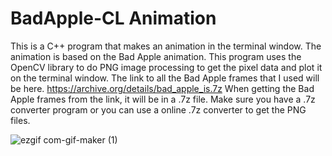 # BadApple-CL Animation

This is a C++ program that makes an animation in the terminal window. The animation is based on the Bad Apple animation. This program uses the OpenCV library to do PNG image processing to get the pixel data and plot it on the terminal window.
The link to all the Bad Apple frames that I used will be here. https://archive.org/details/bad_apple_is.7z 
When getting the Bad Apple frames from the link, it will be in a .7z file. Make sure you have a .7z converter program or you can use a online .7z converter to get the PNG files.

![ezgif com-gif-maker (1)](https://user-images.githubusercontent.com/72529469/203460243-4566a8f7-5586-49f3-8692-13d02f547192.gif)
